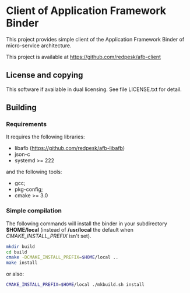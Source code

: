 # Client of Application Framework Binder

This project provides simple client of the Application Framework Binder
of micro-service architecture.

This project is available at <https://github.com/redpesk/afb-client>

## License and copying

This software if available in dual licensing. See file LICENSE.txt for detail.

## Building

### Requirements

It requires the following libraries:

* libafb (<https://github.com/redpesk/afb-libafb>)
* json-c
* systemd >= 222

and the following tools:

* gcc;
* pkg-config;
* cmake >= 3.0

### Simple compilation

The following commands will install the binder in your subdirectory
**$HOME/local** (instead of **/usr/local** the default when
*CMAKE_INSTALL_PREFIX* isn't set).

```sh
mkdir build
cd build
cmake -DCMAKE_INSTALL_PREFIX=$HOME/local ..
make install
```

or also:

```sh
CMAKE_INSTALL_PREFIX=$HOME/local ./mkbuild.sh install
```
